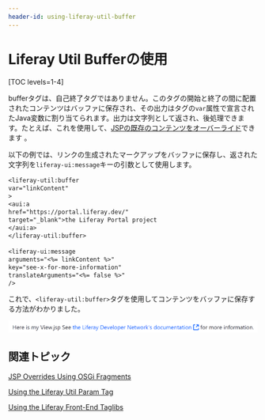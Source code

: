 ```yaml
---
header-id: using-liferay-util-buffer
---
```


# Liferay Util Bufferの使用

[TOC levels=1-4]

bufferタグは、自己終了タグではありません。このタグの開始と終了の間に配置されたコンテンツはバッファに保存され、その出力はタグの`var`属性で宣言されたJava変数に割り当てられます。出力は文字列として返され、後処理できます。たとえば、これを使用して、[JSPの既存のコンテンツをオーバーライド](/docs/7-1/tutorials/-/knowledge_base/t/jsp-overrides-using-osgi-fragments#provide-the-overridden-jsp)できます 。

以下の例では、リンクの生成されたマークアップをバッファに保存し、返された文字列を`liferay-ui:message`キーの引数として使用します。

    <liferay-util:buffer
    var="linkContent"
    >
    <aui:a
    href="https://portal.liferay.dev/"
    target="_blank">the Liferay Portal project
    </aui:a>
    </liferay-util:buffer>
    
    <liferay-ui:message
    arguments="<%= linkContent %>"
    key="see-x-for-more-information"
    translateArguments="<%= false %>"
    />

これで、`<liferay-util:buffer>`タグを使用してコンテンツをバッファに保存する方法がわかりました。

![図1：Liferay Util Bufferタグを使用して、JSPで再利用するためにマークアップのピースを保存できます。](../../../images/liferay-util-buffer.png)

## 関連トピック

[JSP Overrides Using OSGi Fragments](/docs/7-1/tutorials/-/knowledge_base/t/jsp-overrides-using-osgi-fragments#provide-the-overridden-jsp)

[Using the Liferay Util Param Tag](/docs/7-1/tutorials/-/knowledge_base/t/using-liferay-util-param)

[Using the Liferay Front-End Taglibs](/docs/7-1/tutorials/-/knowledge_base/t/using-liferay-frontend-taglibs-in-your-portlet)
